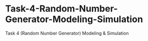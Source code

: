# Task-4-Random-Number-Generator-Modeling-Simulation
Task 4 (Random Number Generator) Modeling &amp; Simulation
